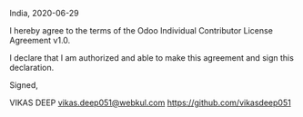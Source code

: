 India, 2020-06-29

I hereby agree to the terms of the Odoo Individual Contributor License Agreement v1.0.

I declare that I am authorized and able to make this agreement and sign this declaration.

Signed,

VIKAS DEEP vikas.deep051@webkul.com https://github.com/vikasdeep051
